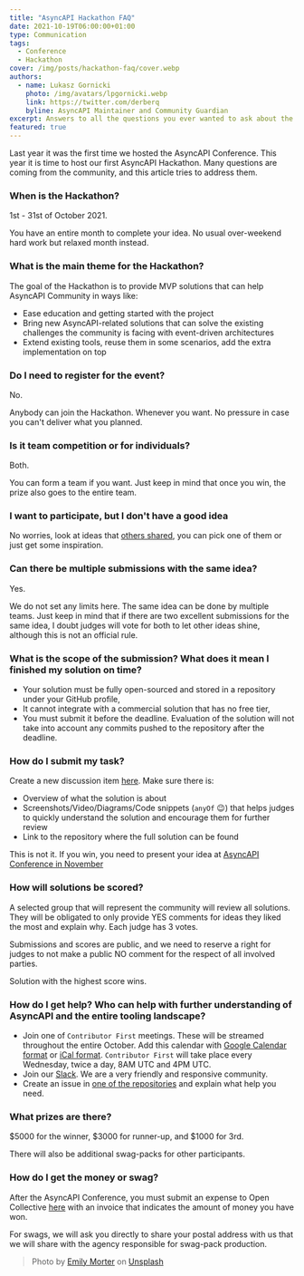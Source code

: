 ```yaml
---
title: "AsyncAPI Hackathon FAQ"
date: 2021-10-19T06:00:00+01:00
type: Communication
tags:
  - Conference
  - Hackathon
cover: /img/posts/hackathon-faq/cover.webp
authors:
  - name: Lukasz Gornicki
    photo: /img/avatars/lpgornicki.webp
    link: https://twitter.com/derberq
    byline: AsyncAPI Maintainer and Community Guardian
excerpt: Answers to all the questions you ever wanted to ask about the AsyncAPI Hackathon 2021
featured: true
---
```


Last year it was the first time we hosted the AsyncAPI Conference. This year it is time to host our first AsyncAPI Hackathon. Many questions are coming from the community, and this article tries to address them.

### When is the Hackathon?

1st - 31st of October 2021.

You have an entire month to complete your idea. No usual over-weekend hard work but relaxed month instead.

### What is the main theme for the Hackathon?

The goal of the Hackathon is to provide MVP solutions that can help AsyncAPI Community in ways like:

- Ease education and getting started with the project
- Bring new AsyncAPI-related solutions that can solve the existing challenges the community is facing with event-driven architectures
- Extend existing tools, reuse them in some scenarios, add the extra implementation on top

### Do I need to register for the event?

No.

Anybody can join the Hackathon. Whenever you want. No pressure in case you can't deliver what you planned.

### Is it team competition or for individuals?

Both.

You can form a team if you want. Just keep in mind that once you win, the prize also goes to the entire team.

### I want to participate, but I don't have a good idea

No worries, look at ideas that [others shared](https://github.com/asyncapi/community/discussions/categories/asyncapi-hack-2021-ideas-brainstorming), you can pick one of them or just get some inspiration.

### Can there be multiple submissions with the same idea?

Yes.

We do not set any limits here. The same idea can be done by multiple teams. Just keep in mind that if there are two excellent submissions for the same idea, I doubt judges will vote for both to let other ideas shine, although this is not an official rule.

### What is the scope of the submission? What does it mean I finished my solution on time?

- Your solution must be fully open-sourced and stored in a repository under your GitHub profile,
- It cannot integrate with a commercial solution that has no free tier,
- You must submit it before the deadline. Evaluation of the solution will not take into account any commits pushed to the repository after the deadline.

### How do I submit my task?

Create a new discussion item [here](https://github.com/asyncapi/community/discussions/categories/asyncapi-hack-2021-submissions). Make sure there is:
- Overview of what the solution is about
- Screenshots/Video/Diagrams/Code snippets (`anyOf` :wink:) that helps judges to quickly understand the solution and encourage them for further review
- Link to the repository where the full solution can be found

This is not it. If you win, you need to present your idea at [AsyncAPI Conference in November](http://conference.asyncapi.com/)

### How will solutions be scored?

A selected group that will represent the community will review all solutions. They will be obligated to only provide YES comments for ideas they liked the most and explain why. Each judge has 3 votes. 

Submissions and scores are public, and we need to reserve a right for judges to not make a public NO comment for the respect of all involved parties.

Solution with the highest score wins.

### How do I get help? Who can help with further understanding of AsyncAPI and the entire tooling landscape?

- Join one of `Contributor First` meetings. These will be streamed throughout the entire October. Add this calendar with [Google Calendar format](https://calendar.google.com/calendar/embed?src=tbrbfq4de5bcngt8okvev4lstk%40group.calendar.google.com) or [iCal format](https://calendar.google.com/calendar/ical/tbrbfq4de5bcngt8okvev4lstk%40group.calendar.google.com/public/basic.ics). `Contributor First` will take place every Wednesday, twice a day, 8AM UTC and 4PM UTC.
- Join our [Slack](https://www.asyncapi.com/slack-invite). We are a very friendly and responsive community.
- Create an issue in [one of the repositories](https://github.com/asyncapi/) and explain what help you need.

### What prizes are there?

$5000 for the winner, $3000 for runner-up, and $1000 for 3rd.

There will also be additional swag-packs for other participants.

### How do I get the money or swag?

After the AsyncAPI Conference, you must submit an expense to Open Collective [here](https://opencollective.com/asyncapi/events/asyncapi-hackathon-and-conference-2021-3156d7af) with an invoice that indicates the amount of money you have won.

For swags, we will ask you directly to share your postal address with us that we will share with the agency responsible for swag-pack production.


> Photo by <a href="https://unsplash.com/@emilymorter?utm_source=unsplash&utm_medium=referral&utm_content=creditCopyText">Emily Morter</a> on <a href="https://unsplash.com/s/photos/question-marks?utm_source=unsplash&utm_medium=referral&utm_content=creditCopyText">Unsplash</a>